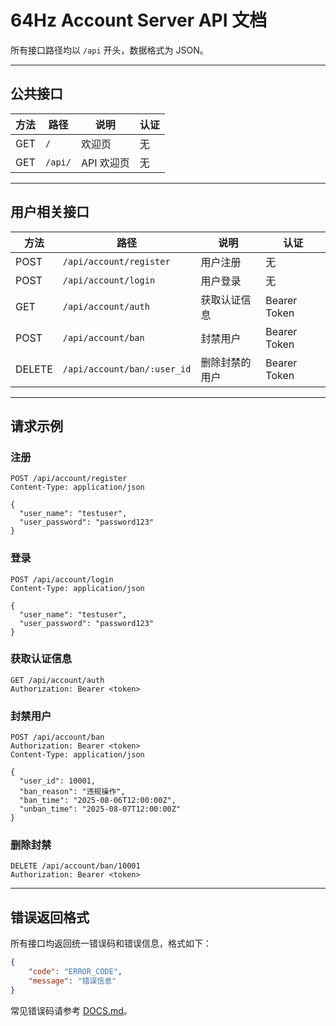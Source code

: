 # 64Hz Account Server API 文档

所有接口路径均以 `/api` 开头，数据格式为 JSON。

---

## 公共接口

| 方法 | 路径    | 说明       | 认证 |
| ---- | ------- | ---------- | ---- |
| GET  | `/`     | 欢迎页     | 无   |
| GET  | `/api/` | API 欢迎页 | 无   |

---

## 用户相关接口

| 方法   | 路径                        | 说明           | 认证         |
| ------ | --------------------------- | -------------- | ------------ |
| POST   | `/api/account/register`     | 用户注册       | 无           |
| POST   | `/api/account/login`        | 用户登录       | 无           |
| GET    | `/api/account/auth`         | 获取认证信息   | Bearer Token |
| POST   | `/api/account/ban`          | 封禁用户       | Bearer Token |
| DELETE | `/api/account/ban/:user_id` | 删除封禁的用户 | Bearer Token |

---

## 请求示例

### 注册

```http
POST /api/account/register
Content-Type: application/json

{
  "user_name": "testuser",
  "user_password": "password123"
}
```

### 登录

```http
POST /api/account/login
Content-Type: application/json

{
  "user_name": "testuser",
  "user_password": "password123"
}
```

### 获取认证信息

```http
GET /api/account/auth
Authorization: Bearer <token>
```

### 封禁用户

```http
POST /api/account/ban
Authorization: Bearer <token>
Content-Type: application/json

{
  "user_id": 10001,
  "ban_reason": "违规操作",
  "ban_time": "2025-08-06T12:00:00Z",
  "unban_time": "2025-08-07T12:00:00Z"
}
```

### 删除封禁

```http
DELETE /api/account/ban/10001
Authorization: Bearer <token>
```

---

## 错误返回格式

所有接口均返回统一错误码和错误信息，格式如下：

```json
{
	"code": "ERROR_CODE",
	"message": "错误信息"
}
```

常见错误码请参考 [DOCS.md](DOCS.md)。
